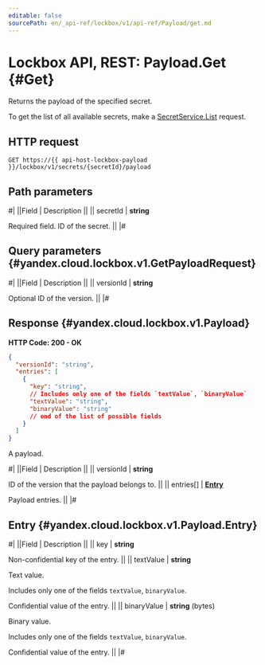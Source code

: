 ```yaml
---
editable: false
sourcePath: en/_api-ref/lockbox/v1/api-ref/Payload/get.md
---
```


# Lockbox API, REST: Payload.Get {#Get}

Returns the payload of the specified secret.

To get the list of all available secrets, make a [SecretService.List](/docs/lockbox/api-ref/Secret/list#List) request.

## HTTP request

```
GET https://{{ api-host-lockbox-payload }}/lockbox/v1/secrets/{secretId}/payload
```

## Path parameters

#|
||Field | Description ||
|| secretId | **string**

Required field. ID of the secret. ||
|#

## Query parameters {#yandex.cloud.lockbox.v1.GetPayloadRequest}

#|
||Field | Description ||
|| versionId | **string**

Optional ID of the version. ||
|#

## Response {#yandex.cloud.lockbox.v1.Payload}

**HTTP Code: 200 - OK**

```json
{
  "versionId": "string",
  "entries": [
    {
      "key": "string",
      // Includes only one of the fields `textValue`, `binaryValue`
      "textValue": "string",
      "binaryValue": "string"
      // end of the list of possible fields
    }
  ]
}
```

A payload.

#|
||Field | Description ||
|| versionId | **string**

ID of the version that the payload belongs to. ||
|| entries[] | **[Entry](#yandex.cloud.lockbox.v1.Payload.Entry)**

Payload entries. ||
|#

## Entry {#yandex.cloud.lockbox.v1.Payload.Entry}

#|
||Field | Description ||
|| key | **string**

Non-confidential key of the entry. ||
|| textValue | **string**

Text value.

Includes only one of the fields `textValue`, `binaryValue`.

Confidential value of the entry. ||
|| binaryValue | **string** (bytes)

Binary value.

Includes only one of the fields `textValue`, `binaryValue`.

Confidential value of the entry. ||
|#